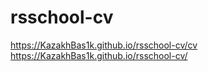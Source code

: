# rsschool-cv
https://KazakhBas1k.github.io/rsschool-cv/cv
https://KazakhBas1k.github.io/rsschool-cv/
